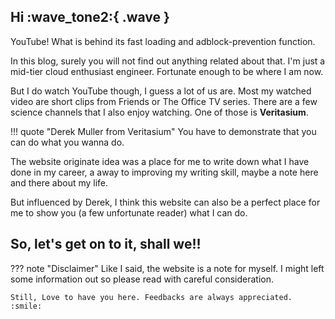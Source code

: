 ## Hi :wave_tone2:{ .wave }
YouTube! What is behind its fast loading and adblock-prevention function.

In this blog, surely you will not find out anything related about that.
I'm just a mid-tier cloud enthusiast engineer. Fortunate enough to be where I am now.

But I do watch YouTube though, I guess a lot of us are. 
Most my watched video are short clips from Friends or The Office TV series. 
There are a few science channels that I also enjoy watching. One of those is **Veritasium**. 

!!! quote "Derek Muller from Veritasium"
    You have to demonstrate that you can do what you wanna do.

The website originate idea was a place for me to write down what I have done in my career, a away to improving my writing skill, maybe a note here and there about my life. 

But influenced by Derek, I think this website can also be a perfect place for me to show you (a few unfortunate reader) what I can do.

<h2>So, let's get on to it, shall we!! </h2>

??? note "Disclaimer"
    Like I said, the website is a note for myself. I might left some information out so please read with careful consideration. 

    Still, Love to have you here. Feedbacks are always appreciated. :smile: